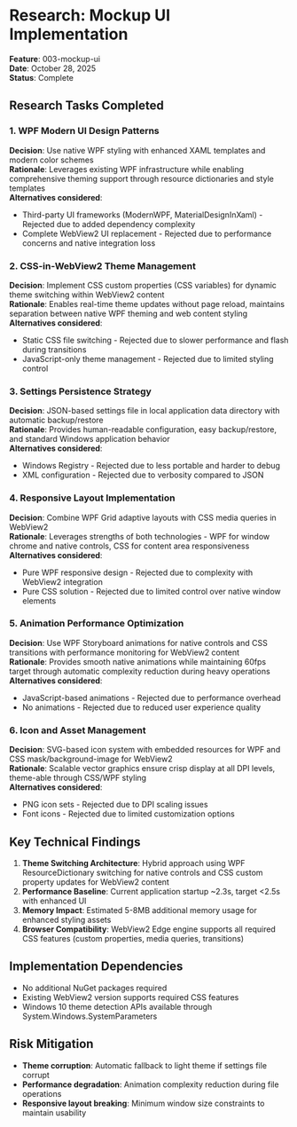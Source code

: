 # Research: Mockup UI Implementation

**Feature**: 003-mockup-ui  
**Date**: October 28, 2025  
**Status**: Complete

## Research Tasks Completed

### 1. WPF Modern UI Design Patterns

**Decision**: Use native WPF styling with enhanced XAML templates and modern color schemes  
**Rationale**: Leverages existing WPF infrastructure while enabling comprehensive theming support through resource dictionaries and style templates  
**Alternatives considered**: 
- Third-party UI frameworks (ModernWPF, MaterialDesignInXaml) - Rejected due to added dependency complexity
- Complete WebView2 UI replacement - Rejected due to performance concerns and native integration loss

### 2. CSS-in-WebView2 Theme Management

**Decision**: Implement CSS custom properties (CSS variables) for dynamic theme switching within WebView2 content  
**Rationale**: Enables real-time theme updates without page reload, maintains separation between native WPF theming and web content styling  
**Alternatives considered**:
- Static CSS file switching - Rejected due to slower performance and flash during transitions
- JavaScript-only theme management - Rejected due to limited styling control

### 3. Settings Persistence Strategy

**Decision**: JSON-based settings file in local application data directory with automatic backup/restore  
**Rationale**: Provides human-readable configuration, easy backup/restore, and standard Windows application behavior  
**Alternatives considered**:
- Windows Registry - Rejected due to less portable and harder to debug
- XML configuration - Rejected due to verbosity compared to JSON

### 4. Responsive Layout Implementation

**Decision**: Combine WPF Grid adaptive layouts with CSS media queries in WebView2  
**Rationale**: Leverages strengths of both technologies - WPF for window chrome and native controls, CSS for content area responsiveness  
**Alternatives considered**:
- Pure WPF responsive design - Rejected due to complexity with WebView2 integration
- Pure CSS solution - Rejected due to limited control over native window elements

### 5. Animation Performance Optimization

**Decision**: Use WPF Storyboard animations for native controls and CSS transitions with performance monitoring for WebView2 content  
**Rationale**: Provides smooth native animations while maintaining 60fps target through automatic complexity reduction during heavy operations  
**Alternatives considered**:
- JavaScript-based animations - Rejected due to performance overhead
- No animations - Rejected due to reduced user experience quality

### 6. Icon and Asset Management

**Decision**: SVG-based icon system with embedded resources for WPF and CSS mask/background-image for WebView2  
**Rationale**: Scalable vector graphics ensure crisp display at all DPI levels, theme-able through CSS/WPF styling  
**Alternatives considered**:
- PNG icon sets - Rejected due to DPI scaling issues
- Font icons - Rejected due to limited customization options

## Key Technical Findings

1. **Theme Switching Architecture**: Hybrid approach using WPF ResourceDictionary switching for native controls and CSS custom property updates for WebView2 content
2. **Performance Baseline**: Current application startup ~2.3s, target <2.5s with enhanced UI
3. **Memory Impact**: Estimated 5-8MB additional memory usage for enhanced styling assets
4. **Browser Compatibility**: WebView2 Edge engine supports all required CSS features (custom properties, media queries, transitions)

## Implementation Dependencies

- No additional NuGet packages required
- Existing WebView2 version supports required CSS features
- Windows 10 theme detection APIs available through System.Windows.SystemParameters

## Risk Mitigation

- **Theme corruption**: Automatic fallback to light theme if settings file corrupt
- **Performance degradation**: Animation complexity reduction during file operations
- **Responsive layout breaking**: Minimum window size constraints to maintain usability